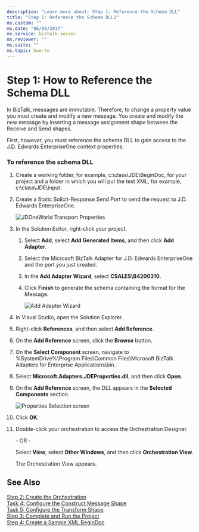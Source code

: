 ```yaml
---
description: "Learn more about: Step 1: Reference the Schema DLL"
title: "Step 1: Reference the Schema DLL1"
ms.custom: ""
ms.date: "06/08/2017"
ms.service: biztalk-server
ms.reviewer: ""
ms.suite: ""
ms.topic: how-to
---
```

# Step 1: How to Reference the Schema DLL
In BizTalk, messages are immutable. Therefore, to change a property value you must create and modify a new message. You create and modify the new message by inserting a message assignment shape between the Receive and Send shapes.  
  
 First, however, you must reference the schema DLL to gain access to the J.D. Edwards EnterpriseOne context properties.  
  
### To reference the schema DLL  
  
1. Create a working folder, for example, c:\class\JDE\BeginDoc, for your project and a folder in which you will put the test XML, for example, c:\class\JDE\input.  
  
2. Create a Static Solicit-Response Send Port to send the request to J.D. Edwards EnterpriseOne.  
  
    ![JDOneWorld Transport Properties](../core/media/example-2waysendport-ow.gif "example_2waysendport_OW")  
  
3. In the Solution Editor, right-click your project.  
  
   1. Select **Add**, select **Add Generated Items**, and then click **Add Adapter**.  
  
   2. Select the Microsoft BizTalk Adapter for J.D. Edwards EnterpriseOne and the port you just created.  
  
   3. In the **Add Adapter Wizard**, select **CSALES\B4200310**.  
  
   4. Click **Finish** to generate the schema containing the format for the Message.  
  
      ![Add Adapter Wizard](../core/media/add-adapter-wizard.gif "add_adapter_wizard")  
  
4. In Visual Studio, open the Solution Explorer.  
  
5. Right-click **References**, and then select **Add Reference**.  
  
6. On the **Add Reference** screen, click the **Browse** button.  
  
7. On the **Select Component** screen, navigate to %SystemDrive%\Program Files\Common Files\Microsoft BizTalk Adapters for Enterprise Applications\bin.  
  
8. Select **Microsoft.Adapters.JDEProperties.dll**, and then click **Open**.  
  
9. On the **Add Reference** screen, the DLL appears in the **Selected Components** section.  
  
     ![Properties Selection screen](../core/media/properties-selection.gif "properties_selection")  
  
10. Click **OK**.  
  
11. Double-click your orchestration to access the Orchestration Designer.  
  
     \- OR -  
  
     Select **View**, select **Other Windows**, and then click **Orchestration View**.  
  
     The Orchestration View appears.  
  
## See Also  
 [Step 2: Create the Orchestration](../core/step-2-create-the-orchestration2.md)   
 [Task 4: Configure the Construct Message Shape](../core/task-4-configure-the-construct-message-shape1.md)   
 [Task 5: Configure the Transform Shape](../core/task-5-configure-the-transform-shape2.md)   
 [Step 3: Complete and Run the Project](../core/step-3-complete-and-run-the-project1.md)   
 [Step 4: Create a Sample XML BeginDoc](../core/step-4-create-a-sample-xml-begindoc2.md)

